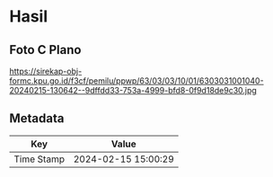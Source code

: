 # Hasil

## Foto C Plano

https://sirekap-obj-formc.kpu.go.id/f3cf/pemilu/ppwp/63/03/03/10/01/6303031001040-20240215-130642--9dffdd33-753a-4999-bfd8-0f9d18de9c30.jpg


## Metadata

| Key        | Value               |
| ---------- | ------------------- |
| Time Stamp | 2024-02-15 15:00:29 |



